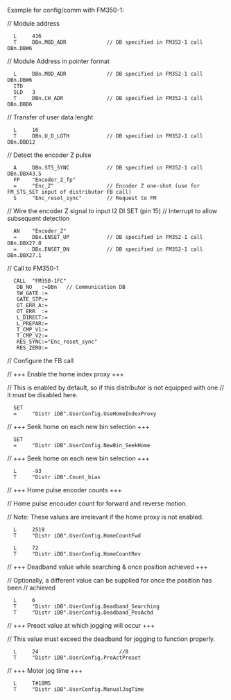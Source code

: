 Example for config/comm with FM350-1:

// Module address

      L     416
      T     DBn.MOD_ADR             // DB specified in FM352-1 call DBn.DBW6


// Module Address in pointer format

      L     DBn.MOD_ADR             // DB specified in FM352-1 call DBn.DBW6
      ITD   
      SLD   3
      T     DBn.CH_ADR              // DB specified in FM352-1 call DBn.DBD6


// Transfer of user data lenght

      L     16
      T     DBn.U_D_LGTH            // DB specified in FM352-1 call DBn.DBD12


// Detect the encoder Z pulse

      A     DBn.STS_SYNC            // DB specified in FM352-1 call DBn.DBX43.5
      FP    "Encoder_Z_fp"
      =     "Enc_Z"                 // Encoder Z one-shot (use for FM_STS_SET input of distributor FB call)
      S     "Enc_reset_sync"        // Request to FM


// Wire the encoder Z signal to input I2 DI SET (pin 15)
// Interrupt to allow subsequent detection

      AN    "Encoder_Z"
      =     DBx.ENSET_UP            // DB specified in FM352-1 call DBn.DBX27.0
      =     DBx.ENSET_DN            // DB specified in FM352-1 call DBn.DBX27.1

// Call to FM350-1

      CALL  "FM350-1FC"
       DB_NO   :=DBn   // Communication DB
       SW_GATE :=
       GATE_STP:=
       OT_ERR_A:=
       OT_ERR  :=
       L_DIRECT:=
       L_PREPAR:=
       T_CMP_V1:=
       T_CMP_V2:=
       RES_SYNC:="Enc_reset_sync"
       RES_ZERO:=

// Configure the FB call

// +++ Enable the home index proxy +++

// This is enabled by default, so if this distributor is not equipped with one
// it must be disabled here.

      SET   
      =     "Distr iDB".UserConfig.UseHomeIndexProxy


// +++ Seek home on each new bin selection +++

      SET   
      =     "Distr iDB".UserConfig.NewBin_SeekHome


// +++ Seek home on each new bin selection +++

      L     -93
      T     "Distr iDB".Count_bias


// +++ Home pulse encoder counts +++

// Home pulse encouder count for forward and reverse motion.

// Note: These values are irrelevant if the home proxy is not enabled.

      L     2519
      T     "Distr iDB".UserConfig.HomeCountFwd

      L     72
      T     "Distr iDB".UserConfig.HomeCountRev


// +++ Deadband value while searching & once position achieved +++

// Optionally, a different value can be supplied for once the position has been
// achieved

      L     6
      T     "Distr iDB".UserConfig.Deadband_Searching
      T     "Distr iDB".UserConfig.Deadband_PosAchd


// +++ Preact value at which jogging will occur +++

// This value must exceed the deadband for jogging to function properly.

      L     24                          //8
      T     "Distr iDB".UserConfig.PreActPreset


// +++ Motor jog time +++

      L     T#10MS
      T     "Distr iDB".UserConfig.ManualJogTime
